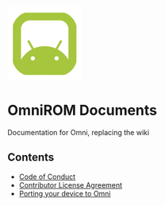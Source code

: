 ![LOGO](images/omnirom_logo-big_layout_transparent-250px-150x150.png)

# OmniROM Documents
Documentation for Omni, replacing the wiki

## Contents
- [Code of Conduct](https://github.com/omnirom/omni_community/blob/master/Code_of_Conduct.md)
- [Contributor License Agreement](https://github.com/omnirom/omni_community/blob/master/Contributor_License_Agreement.md)
- [Porting your device to Omni](https://github.com/omnirom/Docs/blob/master/Porting_Omni_To_Your_Device.md)
